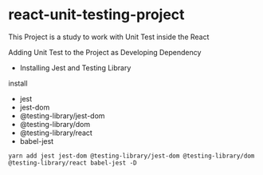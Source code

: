 # react-unit-testing-project
This Project is a study to work with Unit Test inside the React

Adding Unit Test to the Project as Developing Dependency

- Installing Jest and Testing Library

install
- jest
- jest-dom
- @testing-library/jest-dom
- @testing-library/dom
- @testing-library/react
- babel-jest

`yarn add jest jest-dom @testing-library/jest-dom @testing-library/dom @testing-library/react babel-jest -D`